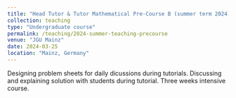 ```yaml
---
title: "Head Tutor & Tutor Mathematical Pre-Course B (summer term 2024)"
collection: teaching
type: "Undergraduate course"
permalink: /teaching/2024-summer-teaching-precourse
venue: "JGU Mainz"
date: 2024-03-25
location: "Mainz, Germany"
---
```


Designing problem sheets for daily dicussions during tutorials. Discussing and explaining solution with students during tutorial. Three weeks intensive course. 
